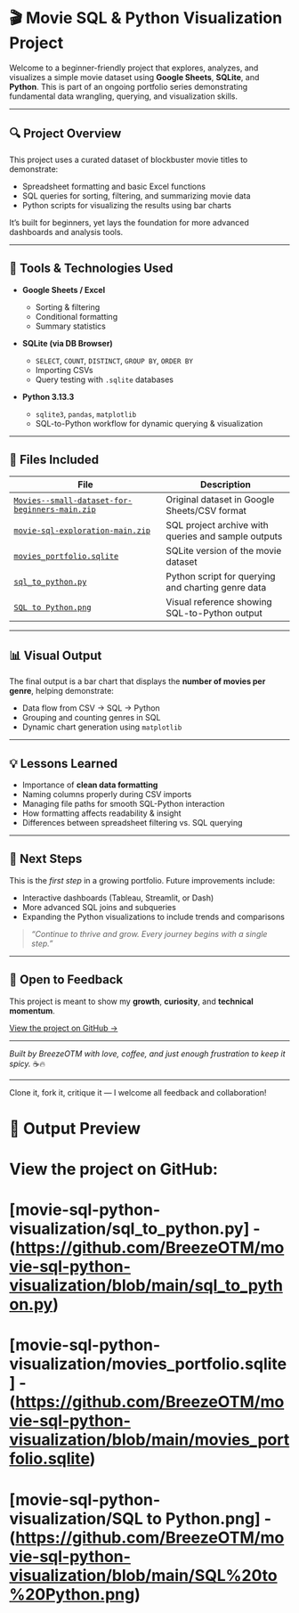 # 🎬 Movie SQL & Python Visualization Project

Welcome to a beginner-friendly project that explores, analyzes, and visualizes a simple movie dataset using **Google Sheets**, **SQLite**, and **Python**. This is part of an ongoing portfolio series demonstrating fundamental data wrangling, querying, and visualization skills.

---

## 🔍 Project Overview

This project uses a curated dataset of blockbuster movie titles to demonstrate:

- Spreadsheet formatting and basic Excel functions
- SQL queries for sorting, filtering, and summarizing movie data
- Python scripts for visualizing the results using bar charts

It’s built for beginners, yet lays the foundation for more advanced dashboards and analysis tools.

---

## 🧰 Tools & Technologies Used

- **Google Sheets / Excel**  
  - Sorting & filtering  
  - Conditional formatting  
  - Summary statistics  

- **SQLite (via DB Browser)**  
  - `SELECT`, `COUNT`, `DISTINCT`, `GROUP BY`, `ORDER BY`  
  - Importing CSVs  
  - Query testing with `.sqlite` databases

- **Python 3.13.3**  
  - `sqlite3`, `pandas`, `matplotlib`  
  - SQL-to-Python workflow for dynamic querying & visualization  

---

## 📁 Files Included

| File | Description |
|------|-------------|
| [`Movies--small-dataset-for-beginners-main.zip`](./Movies--small-dataset-for-beginners-main.zip) | Original dataset in Google Sheets/CSV format |
| [`movie-sql-exploration-main.zip`](./movie-sql-exploration-main.zip) | SQL project archive with queries and sample outputs |
| [`movies_portfolio.sqlite`](./movies_portfolio.sqlite) | SQLite version of the movie dataset |
| [`sql_to_python.py`](./sql_to_python.py) | Python script for querying and charting genre data |
| [`SQL to Python.png`](./SQL%20to%20Python.png) | Visual reference showing SQL-to-Python output |

---

## 📊 Visual Output

The final output is a bar chart that displays the **number of movies per genre**, helping demonstrate:

- Data flow from CSV → SQL → Python
- Grouping and counting genres in SQL
- Dynamic chart generation using `matplotlib`

---

## 💡 Lessons Learned

- Importance of **clean data formatting**
- Naming columns properly during CSV imports
- Managing file paths for smooth SQL-Python interaction
- How formatting affects readability & insight
- Differences between spreadsheet filtering vs. SQL querying

---

## 📌 Next Steps

This is the *first step* in a growing portfolio. Future improvements include:

- Interactive dashboards (Tableau, Streamlit, or Dash)
- More advanced SQL joins and subqueries
- Expanding the Python visualizations to include trends and comparisons

> _“Continue to thrive and grow. Every journey begins with a single step.”_

---

## 🤝 Open to Feedback

This project is meant to show my **growth**, **curiosity**, and **technical momentum**.

[View the project on GitHub →](https://github.com/BreezeOTM/movie-sql-python-visualization)

---

*Built by BreezeOTM with love, coffee, and just enough frustration to keep it spicy.* ☕🔥

---

Clone it, fork it, critique it — I welcome all feedback and collaboration!  

# 🎨 Output Preview
# View the project on GitHub:
# [movie-sql-python-visualization/sql_to_python.py]  - (https://github.com/BreezeOTM/movie-sql-python-visualization/blob/main/sql_to_python.py)
# [movie-sql-python-visualization/movies_portfolio.sqlite] - (https://github.com/BreezeOTM/movie-sql-python-visualization/blob/main/movies_portfolio.sqlite)
# [movie-sql-python-visualization/SQL to Python.png] - (https://github.com/BreezeOTM/movie-sql-python-visualization/blob/main/SQL%20to%20Python.png)
